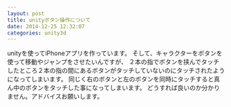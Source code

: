 ```yaml
---
layout: post
title: unityボタン操作について
date: 2014-12-25 12:32:07
categories: unity3d
---
```

<!-- {% raw %} -->
<p>unityを使ってiPhoneアプリを作っています。
そして、キャラクターをボタンを使って移動やジャンプをさせたいんですが、
２本の指でボタンを挟んでタッチしたところ２本の指の間にあるボタンがタッチしていないのにタッチされたようになってしまいます。
同じく右のボタンと左のボタンを同時にタッチすると真ん中のボタンをタッチした事になってしまいます。
どうすれば良いのか分かりません。アドバイスお願いします。</p>
<!-- {% endraw %} -->
